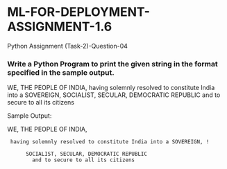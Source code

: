 # ML-FOR-DEPLOYMENT-ASSIGNMENT-1.6
Python Assignment (Task-2)-Question-04


### Write a Python Program to print the given string in the format specified in the ​sample output.
WE, THE PEOPLE OF INDIA, having solemnly resolved to constitute India into a SOVEREIGN, SOCIALIST, SECULAR, DEMOCRATIC REPUBLIC and to secure to all its citizens

Sample Output:

WE, THE PEOPLE OF INDIA,

     having solemnly resolved to constitute India into a SOVEREIGN, !

          SOCIALIST, SECULAR, DEMOCRATIC REPUBLIC 
            and to secure to all its citizens
